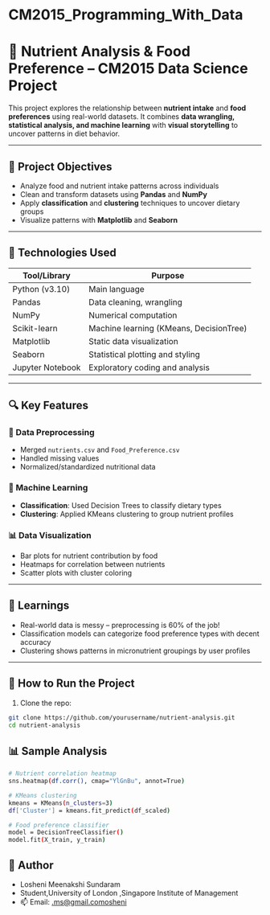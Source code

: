 # CM2015_Programming_With_Data
# 🥦 Nutrient Analysis & Food Preference – CM2015 Data Science Project

This project explores the relationship between **nutrient intake** and **food preferences** using real-world datasets. It combines **data wrangling, statistical analysis, and machine learning** with **visual storytelling** to uncover patterns in diet behavior.

---


## 🎯 Project Objectives

- Analyze food and nutrient intake patterns across individuals
- Clean and transform datasets using **Pandas** and **NumPy**
- Apply **classification** and **clustering** techniques to uncover dietary groups
- Visualize patterns with **Matplotlib** and **Seaborn**

---

## 🧰 Technologies Used

| Tool/Library    | Purpose                               |
|----------------|----------------------------------------|
| Python (v3.10)  | Main language                         |
| Pandas          | Data cleaning, wrangling              |
| NumPy           | Numerical computation                 |
| Scikit-learn    | Machine learning (KMeans, DecisionTree)|
| Matplotlib      | Static data visualization             |
| Seaborn         | Statistical plotting and styling      |
| Jupyter Notebook| Exploratory coding and analysis       |

---

## 🔍 Key Features

### 🧼 Data Preprocessing
- Merged `nutrients.csv` and `Food_Preference.csv`
- Handled missing values
- Normalized/standardized nutritional data

### 🤖 Machine Learning
- **Classification**: Used Decision Trees to classify dietary types
- **Clustering**: Applied KMeans clustering to group nutrient profiles

### 📊 Data Visualization
- Bar plots for nutrient contribution by food
- Heatmaps for correlation between nutrients
- Scatter plots with cluster coloring

---

## 🧠 Learnings

- Real-world data is messy – preprocessing is 60% of the job!
- Classification models can categorize food preference types with decent accuracy
- Clustering shows patterns in micronutrient groupings by user profiles

---

## 🔧 How to Run the Project

1. Clone the repo:

```bash
git clone https://github.com/yourusername/nutrient-analysis.git
cd nutrient-analysis
```

## 📊 Sample Analysis

```bash
# Nutrient correlation heatmap
sns.heatmap(df.corr(), cmap="YlGnBu", annot=True)

# KMeans clustering
kmeans = KMeans(n_clusters=3)
df['Cluster'] = kmeans.fit_predict(df_scaled)

# Food preference classifier
model = DecisionTreeClassifier()
model.fit(X_train, y_train)
``` 

## 👤 Author
- Losheni Meenakshi Sundaram
- Student,University of London ,Singapore Institute of Management
- 📫 Email: .ms@gmail.comosheni


